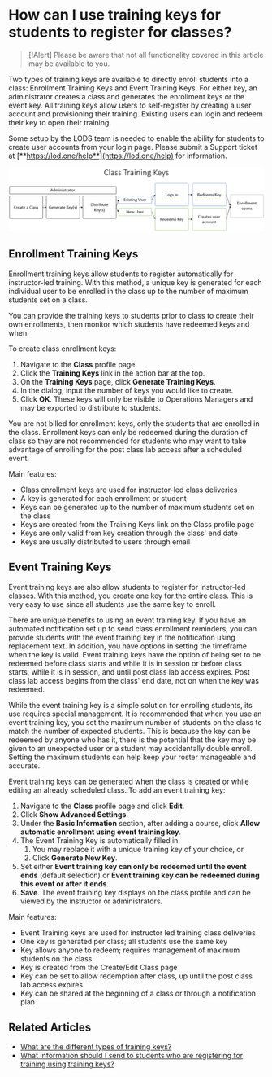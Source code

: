 # How can I use training keys for students to register for classes?

> [!Alert] Please be aware that not all functionality covered in this article may be available to you.

Two types of training keys are available to directly enroll students into a class: Enrollment Training Keys and Event Training Keys. For either key, an administrator creates a class and generates the enrollment keys or the event key. All training keys allow users to self-register by creating a user account and provisioning their training. Existing users can login and redeem their key to open their training. 

Some setup by the LODS team is needed to enable the ability for students to create user accounts from your login page. Please submit a Support ticket at [**https://lod.one/help**](https://lod.one/help) for information.


![](/tms/images/class-training-keys.png)

## Enrollment Training Keys

Enrollment training keys allow students to register automatically for instructor-led training. With this method, a unique key is generated for each individual user to be enrolled in the class up to the number of maximum students set on a class.

You can provide the training keys to students prior to class to create their own enrollments, then monitor which students have redeemed keys and when.

To create class enrollment keys:

1. Navigate to the **Class** profile page.
1. Click the **Training Keys** link in the action bar at the top.
1. On the **Training Keys** page, click **Generate Training Keys**. 
1. In the dialog, input the number of keys you would like to create. 
1. Click **OK**. These keys will only be visible to Operations Managers and may be exported to distribute to students.

You are not billed for enrollment keys, only the students that are enrolled in the class. Enrollment keys can only be redeemed during the duration of class so they are not recommended for students who may want to take advantage of enrolling for the post class lab access after a scheduled event.

Main features:

- Class enrollment keys are used for instructor-led class deliveries
- A key is generated for each enrollment or student
- Keys can be generated up to the number of maximum students set on the class
- Keys are created from the Training Keys link on the Class profile page
- Keys are only valid from key creation through the class' end date
- Keys are usually distributed to users through email

## Event Training Keys

Event training keys are also allow students to register for instructor-led classes. With this method, you create one key for the entire class. This is very easy to use since all students use the same key to enroll.

There are unique benefits to using an event training key. If you have an automated notification set up to send class enrollment reminders, you can provide students with the event training key in the notification using replacement text. In addition, you have options in setting the timeframe when the key is valid. Event training keys have the option of being set to be redeemed before class starts and while it is in session or before class starts, while it is in session, and until post class lab access expires. Post class lab access begins from the class' end date, not on when the key was redeemed.

While the event training key is a simple solution for enrolling students, its use requires special management. It is recommended that when you use an event training key, you set the maximum number of students on the class to match the number of expected students. This is because the key can be redeemed by anyone who has it, there is the potential that the key may be given to an unexpected user or a student may accidentally double enroll. Setting the maximum students can help keep your roster manageable and accurate.

Event training keys can be generated when the class is created or while editing an already scheduled class. To add an event training key:
1. Navigate to the **Class** profile page and click **Edit**.
1. Click **Show Advanced Settings**.
1. Under the **Basic Information** section, after adding a course, click **Allow automatic enrollment using event training key**.
1. The Event Training Key is automatically filled in.
    1. You may replace it with a unique training key of your choice, or
    1. Click **Generate New Key**.
1. Set either **Event training key can only be redeemed until the event ends** (default selection) or **Event training key can be redeemed during this event or after it ends**.
1. **Save**. The event training key displays on the class profile and can be viewed by the instructor or administrators.

Main features:
- Event Training keys are used for instructor led training class deliveries
- One key is generated per class; all students use the same key
- Key allows anyone to redeem; requires management of maximum students on the class
- Key is created from the Create/Edit Class page
- Key can be set to allow redemption after class, up until the post class lab access expires
- Key can be shared at the beginning of a class or through a notification plan

## Related Articles

- [What are the different types of training keys?](/tms/tms-administrators/tms-fundamentals/training-key-types.md)
- [What information should I send to students who are registering for training using training keys?](/tms/tms-administrators/classes/training-keys/information-to-send-to-students-who-are-registering-using-training-keys.md)
